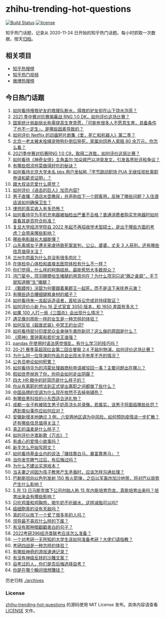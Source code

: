 # zhihu-trending-hot-questions

[![Build Status](https://github.com/justjavac/zhihu-trending-hot-questions/workflows/ci/badge.svg?branch=master)](https://github.com/justjavac/zhihu-trending-hot-questions/actions)
[![license](https://img.shields.io/github/license/justjavac/zhihu-trending-hot-questions)](https://github.com/justjavac/zhihu-trending-hot-questions/blob/master/LICENSE)

知乎热门话题，记录从 2020-11-24 日开始的知乎热门话题。每小时抓取一次数据，按天[归档](./archives)。

## 相关项目

- [知乎热搜榜](https://github.com/justjavac/zhihu-trending-top-search)
- [知乎热门视频](https://github.com/justjavac/zhihu-trending-hot-video)
- [微博热搜榜](https://github.com/justjavac/weibo-trending-hot-search)

## 今日热门话题

<!-- BEGIN -->
<!-- 最后更新时间 Sat May 15 2021 04:02:36 GMT+0800 (China Standard Time) -->

1. [如何看待搜救驴友的救援队断水，得救的驴友却在山下烧水泡茶？](https://www.zhihu.com/question/459310609)
2. [2021 季中赛对抗赛揭幕战 RNG 1:0
   DK，如何评价这场比赛？](https://www.zhihu.com/question/459459475)
3. [国家统计局副局长称需提高生育意愿，「可能有很多人不愿意生育，具备条件了也不一定生」，是哪些因素导致的？](https://www.zhihu.com/question/459227388)
4. [如何评价 Netflix
   的动画短片剧集《爱，死亡和机器人》第二季？](https://www.zhihu.com/question/459134092)
5. [北京一老太被未拴绳宠物狗扑倒后猝死，家属向饲养人索赔 80
   余万元，你怎么看？](https://www.zhihu.com/question/459188941)
6. [2021季中赛对抗赛RNG 1:0
   C9，取得二连胜，如何评价这局比赛？](https://www.zhihu.com/question/459488940)
7. [如何看待《神奇女侠》主角盖尔·加朵就巴以冲突发文，引发各界批评和争议？](https://www.zhihu.com/question/459349054)
8. [有哪些把凉拌菜做得好吃的秘诀？](https://www.zhihu.com/question/327948969)
9. [如何看待北京大学未名 bbs 用户发帖称「字节跳动职场 PUA
   无继任拒批离职申请和薪资证明」？](https://www.zhihu.com/question/459317193)
10. [跟大叔谈恋爱什么感觉？](https://www.zhihu.com/question/319597687)
11. [如何评价《进击的巨人》加页内容?](https://www.zhihu.com/question/458917406)
12. [男子直播「酒店水壶撒尿」并声称给下一个顾客用，反映了哪些问题？入住酒店该如何确保卫生？](https://www.zhihu.com/question/459371363)
13. [律师的真实收入有多恐怖？](https://www.zhihu.com/question/360433896)
14. [如何看待华为手机充电器被抽检出严重不合格？普通消费者购买充电器时如何查看其是否符合标准？](https://www.zhihu.com/question/459365657)
15. [复旦大学经济学院自 2022
    年起不再招收学术型硕士，是出于哪些方面的考虑？会带来哪些影响？](https://www.zhihu.com/question/458991146)
16. [哪些电影越长大越能懂？](https://www.zhihu.com/question/453278386)
17. [山东禹城女子遭夫家虐待致死案宣判，公公、婆婆、丈夫 3
    人获刑，还有哪些信息值得关注？](https://www.zhihu.com/question/459407000)
18. [兰州牛肉面为什么并没有很多肉片？](https://www.zhihu.com/question/448755182)
19. [在体检中心体检和直接去医院体检有什么不一样？](https://www.zhihu.com/question/24536825)
20. [你们觉得，什么样的柯南结局，最能惹怒大多数观众？](https://www.zhihu.com/question/336378614)
21. [鸿门宴中，项羽赐樊哙生猪腿的用意何在？为什么项羽只说“赐之彘肩”，手下就知道赐“生”猪腿？](https://www.zhihu.com/question/19870339)
22. [《甄嬛传》浣碧为何要跟着果郡王一起死，而不是活下来抚养元澈？](https://www.zhihu.com/question/433789518)
23. [有哪些适合腰细腿粗身材的裙子？](https://www.zhihu.com/question/451854465)
24. [如何看待朱一龙起诉造谣者，首轮诉讼完成并持续取证？](https://www.zhihu.com/question/459455006)
25. [如何评价小新 Pro 16 正式官宣 3050 版本，和 1650
    差距有多大？](https://www.zhihu.com/question/459174182)
26. [如果 100 人打一局《三国杀》会出现什么情况？](https://www.zhihu.com/question/458748936)
27. [遇见像刘雨昕一样的女生是一种怎样的体验？](https://www.zhihu.com/question/458764364)
28. [如何反驳《超兽武装》中冥王的台词?](https://www.zhihu.com/question/453809133)
29. [如何看待部分印度民众全身抹牛粪防新冠？这么做的原因是什么？](https://www.zhihu.com/question/459344479)
30. [《原神》里钟离和若坨龙王谁强？](https://www.zhihu.com/question/455513453)
31. [pandas 在使用时语法感觉很乱，有什么学习的技巧吗？](https://www.zhihu.com/question/289788451)
32. [20-21 赛季英超双红会第二回合曼联 2:4
    不敌利物浦，如何评价这场比赛？](https://www.zhihu.com/question/459329808)
33. [为什么同一位导演的作品总会出现水平参差不齐的情况？](https://www.zhihu.com/question/457590938)
34. [公务员申论如何积累？](https://www.zhihu.com/question/62703465)
35. [如何看待华为的鸿蒙处理器商标申请被驳回一事？主要问题出在哪儿？](https://www.zhihu.com/question/459040169)
36. [假如世界抛弃了你，你将会如何走出阴霾？](https://www.zhihu.com/question/454120128)
37. [四大 HR 眼中的好简历是什么样子的？](https://www.zhihu.com/question/270327306)
38. [你从有离职的想法到正式提出离职之间都做了些什么？](https://www.zhihu.com/question/459123577)
39. [中国品牌的空调为什么现在依然不去掉电辅热？](https://www.zhihu.com/question/437041385)
40. [有哪些黑科技的小东西适合送礼物？](https://www.zhihu.com/question/267703735)
41. [成都一女子称被陌生男子奶茶浇头并录像，若属实，该男子将面临哪些处罚？遇到类似事件应如何应对？](https://www.zhihu.com/question/459197699)
42. [安徽新增本地确诊 3
    例，六安两地区调为中风险，如何预防疫情进一步扩散？还有哪些信息值得关注？](https://www.zhihu.com/question/459297033)
43. [真正的温柔是什么样子？](https://www.zhihu.com/question/374915368)
44. [如何评价许嵩新歌《万古》？](https://www.zhihu.com/question/459309716)
45. [有虐心的爱情小故事吗？](https://www.zhihu.com/question/381394515)
46. [新手怎么开始写网文？](https://www.zhihu.com/question/454846719)
47. [如何看待基金业内的说法「赚钱靠白马，暴富靠黑马」？](https://www.zhihu.com/question/458871834)
48. [当你发完脾气过后，有后悔过吗？](https://www.zhihu.com/question/450090677)
49. [为什么不建议买游戏本？](https://www.zhihu.com/question/406822764)
50. [当夫妻之间因为孩子教育产生矛盾时，应该怎样沟通处理？](https://www.zhihu.com/question/457762381)
51. [巴勒斯坦向以色列发射 150
    枚火箭弹，之后以军轰炸加沙地带，将对巴以局势产生什么影响？](https://www.zhihu.com/question/458956080)
52. [5 月 13 日马斯克旗下公司创始人称 15
    年内能培育恐龙，真能培育出来吗？培育出来会有哪些影响？](https://www.zhihu.com/question/459235882)
53. [只吃鸡蛋和鸡胸肉，喝牛奶不吃碳水，这样减脂可以吗?](https://www.zhihu.com/question/419594552)
54. [癌细胞真的没有天敌吗？](https://www.zhihu.com/question/443608344)
55. [真的可以放下一个爱了很多年的人吗？](https://www.zhihu.com/question/453855079)
56. [领导最不喜欢什么样的下属？](https://www.zhihu.com/question/401065430)
57. [有没有那种暗戳戳表白的句子？](https://www.zhihu.com/question/300244719)
58. [2022考研396经济类联考应该怎么准备？](https://www.zhihu.com/question/438333880)
59. [一个对考研一无所知的大学生该如何准备考研？大佬们请指教？](https://www.zhihu.com/question/62653700)
60. [考研四战是一种怎样的体验？](https://www.zhihu.com/question/53757945)
61. [有哪些神奇的游戏速通记录？](https://www.zhihu.com/question/458843261)
62. [有没有神级反转的沙雕文案？](https://www.zhihu.com/question/452293238)
63. [自考过的人，你们是否后悔选择自考？](https://www.zhihu.com/question/337908624)
64. [你是在哪个瞬间很想賺钱？](https://www.zhihu.com/question/451973989)

<!-- END -->

历史归档 [./archives](./archives)

### License

[zhihu-trending-hot-questions](https://github.com/justjavac/zhihu-trending-hot-questions)
的源码使用 MIT License 发布。具体内容请查看 [LICENSE](./LICENSE) 文件。
